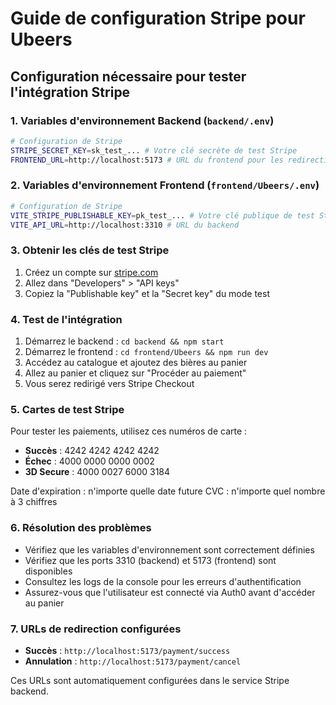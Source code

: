 # Guide de configuration Stripe pour Ubeers

## Configuration nécessaire pour tester l'intégration Stripe

### 1. Variables d'environnement Backend (`backend/.env`)

```bash
# Configuration de Stripe
STRIPE_SECRET_KEY=sk_test_... # Votre clé secrète de test Stripe
FRONTEND_URL=http://localhost:5173 # URL du frontend pour les redirections
```

### 2. Variables d'environnement Frontend (`frontend/Ubeers/.env`)

```bash
# Configuration de Stripe
VITE_STRIPE_PUBLISHABLE_KEY=pk_test_... # Votre clé publique de test Stripe
VITE_API_URL=http://localhost:3310 # URL du backend
```

### 3. Obtenir les clés de test Stripe

1. Créez un compte sur [stripe.com](https://stripe.com)
2. Allez dans "Developers" > "API keys"
3. Copiez la "Publishable key" et la "Secret key" du mode test

### 4. Test de l'intégration

1. Démarrez le backend : `cd backend && npm start`
2. Démarrez le frontend : `cd frontend/Ubeers && npm run dev`
3. Accédez au catalogue et ajoutez des bières au panier
4. Allez au panier et cliquez sur "Procéder au paiement"
5. Vous serez redirigé vers Stripe Checkout

### 5. Cartes de test Stripe

Pour tester les paiements, utilisez ces numéros de carte :
- **Succès** : 4242 4242 4242 4242
- **Échec** : 4000 0000 0000 0002
- **3D Secure** : 4000 0027 6000 3184

Date d'expiration : n'importe quelle date future
CVC : n'importe quel nombre à 3 chiffres

### 6. Résolution des problèmes

- Vérifiez que les variables d'environnement sont correctement définies
- Vérifiez que les ports 3310 (backend) et 5173 (frontend) sont disponibles
- Consultez les logs de la console pour les erreurs d'authentification
- Assurez-vous que l'utilisateur est connecté via Auth0 avant d'accéder au panier

### 7. URLs de redirection configurées

- **Succès** : `http://localhost:5173/payment/success`
- **Annulation** : `http://localhost:5173/payment/cancel`

Ces URLs sont automatiquement configurées dans le service Stripe backend.
